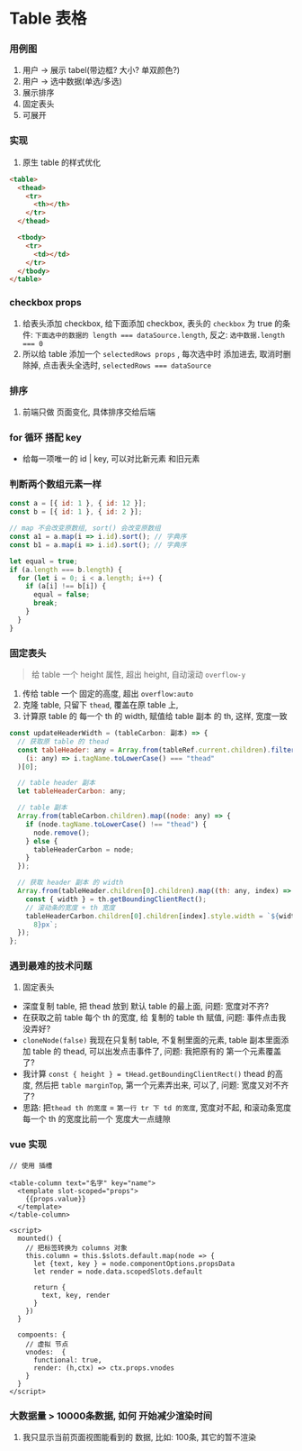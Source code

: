# Table 表格

### 用例图

1. 用户 -> 展示 tabel(带边框? 大小? 单双颜色?)
2. 用户 -> 选中数据(单选/多选)
3. 展示排序
4. 固定表头
5. 可展开

### 实现

1. 原生 table 的样式优化

```html
<table>
  <thead>
    <tr>
      <th></th>
    </tr>
  </thead>

  <tbody>
    <tr>
      <td></td>
    </tr>
  </tbody>
</table>
```

### checkbox props

1. 给表头添加 checkbox, 给下面添加 checkbox, 表头的 `checkbox` 为 true 的条件: `下面选中的数据的 length === dataSource.length`, 反之: `选中数据.length === 0`
2. 所以给 table 添加一个 `selectedRows props` , 每次选中时 添加进去, 取消时删除掉, 点击表头全选时, `selectedRows === dataSource`

### 排序

1. 前端只做 页面变化, 具体排序交给后端

### for 循环 搭配 key

- 给每一项唯一的 id | key, 可以对比新元素 和旧元素

### 判断两个数组元素一样

```js
const a = [{ id: 1 }, { id: 12 }];
const b = [{ id: 1 }, { id: 2 }];

// map 不会改变原数组, sort() 会改变原数组
const a1 = a.map(i => i.id).sort(); // 字典序
const b1 = a.map(i => i.id).sort(); // 字典序

let equal = true;
if (a.length === b.length) {
  for (let i = 0; i < a.length; i++) {
    if (a[i] !== b[i]) {
      equal = false;
      break;
    }
  }
}
```

### 固定表头

> 给 table 一个 height 属性, 超出 height, 自动滚动 `overflow-y`

1. 传给 table 一个 固定的高度, 超出 `overflow:auto`
2. 克隆 table, 只留下 `thead`, 覆盖在原 table 上,
3. 计算原 table 的 每一个 th 的 width, 赋值给 table 副本 的 th, 这样, 宽度一致

```js
const updateHeaderWidth = (tableCarbon: 副本) => {
  // 获取原 table 的 thead
  const tableHeader: any = Array.from(tableRef.current.children).filter(
    (i: any) => i.tagName.toLowerCase() === "thead"
  )[0];

  // table header 副本
  let tableHeaderCarbon: any;

  // table 副本
  Array.from(tableCarbon.children).map((node: any) => {
    if (node.tagName.toLowerCase() !== "thead") {
      node.remove();
    } else {
      tableHeaderCarbon = node;
    }
  });

  // 获取 header 副本 的 width
  Array.from(tableHeader.children[0].children).map((th: any, index) => {
    const { width } = th.getBoundingClientRect();
    // 滚动条的宽度 + th 宽度
    tableHeaderCarbon.children[0].children[index].style.width = `${width +
      8}px`;
  });
};
```

### 遇到最难的技术问题

1. 固定表头

- 深度复制 table, 把 thead 放到 默认 table 的最上面, 问题: 宽度对不齐?
- 在获取之前 table 每个 th 的宽度, 给 复制的 table th 赋值, 问题: 事件点击我没弄好?
- `cloneNode(false)` 我现在只复制 table, 不复制里面的元素, table 副本里面添加 table 的 thead, 可以出发点击事件了, 问题: 我把原有的 第一个元素覆盖了?
- 我计算 `const { height } = tHead.getBoundingClientRect()` thead 的高度, 然后把 `table marginTop`, 第一个元素弄出来, 可以了, 问题: 宽度又对不齐了?
- 思路: 把`thead th 的宽度` = `第一行 tr 下 td 的宽度`, 宽度对不起, 和滚动条宽度每一个 th 的宽度比前一个 宽度大一点缝隙

### vue 实现

```vue
// 使用 插槽

<table-column text="名字" key="name">
  <template slot-scoped="props">
    {{props.value}}
  </template>
</table-column>

<script>
  mounted() {
    // 把标签转换为 columns 对象
    this.column = this.$slots.default.map(node => {
      let {text, key } = node.componentOptions.propsData
      let render = node.data.scopedSlots.default

      return {
        text, key, render
      }
    })
  }

  compoents: {
    // 虚拟 节点
    vnodes:  {
      functional: true,
      render: (h,ctx) => ctx.props.vnodes
    }
  }
</script>
```


### 大数据量 > 10000条数据, 如何 开始减少渲染时间
1. 我只显示当前页面视图能看到的 数据, 比如: 100条, 其它的暂不渲染
